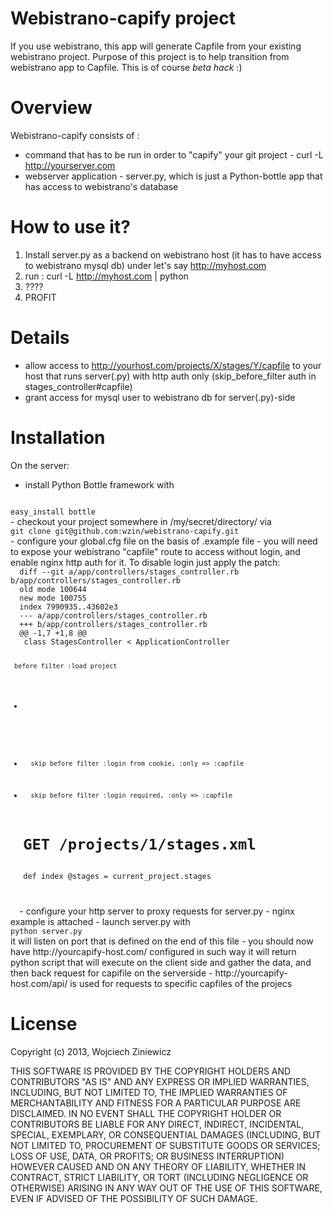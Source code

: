 Webistrano-capify project
==============

If you use webistrano, this app will generate Capfile from your existing
webistrano project. Purpose of this project is to help transition from
webistrano app to Capfile. This is of course _beta hack_ :) 

Overview
========

Webistrano-capify consists of :

- command that has to be run in order to "capify" your git project -
curl -L http://yourserver.com
- webserver application - server.py, which is just a Python-bottle app
that has access to webistrano's database

How to use it?
=============

1. Install server.py as a backend on webistrano host (it has to have
   access to webistrano mysql db) under let's say http://myhost.com
2. run : curl -L http://myhost.com | python
3. ????
4. PROFIT

Details
=======

- allow access to http://yourhost.com/projects/X/stages/Y/capfile to your host that runs server(.py) with http auth only (skip_before_filter auth in stages_controller#capfile)
- grant access for mysql user to webistrano db for server(.py)-side

Installation
============

On the server:
- install Python Bottle framework with 
<code> 
easy_install bottle
</code>
- checkout your project somewhere in /my/secret/directory/ via 
<code> 
git clone git@github.com:wzin/webistrano-capify.git 
</code>
- configure your global.cfg file on the basis of .example file - you
  will need to expose your webistrano "capfile" route to access without
  login, and enable nginx http auth for it. To disable login just apply
  the patch:
  <code>
  diff --git a/app/controllers/stages_controller.rb b/app/controllers/stages_controller.rb
  old mode 100644
  new mode 100755
  index 7990935..43602e3
  --- a/app/controllers/stages_controller.rb
  +++ b/app/controllers/stages_controller.rb
  @@ -1,7 +1,8 @@
   class StagesController < ApplicationController
   
     before_filter :load_project
  -  
  +       skip_before_filter :login_from_cookie, :only => :capfile 
  +       skip_before_filter :login_required, :only => :capfile 
     # GET /projects/1/stages.xml
     def index
       @stages = current_project.stages
  </code>
- configure your http server to proxy requests for server.py - nginx example is attached
- launch server.py with 
<code> 
python server.py 
</code>
it will listen on port that is defined on the end of this file
- you should now have http://yourcapify-host.com/ configured in such way it will return python script that will execute on the client side and gather the data, and then back request for capifile on the serverside
- http://yourcapify-host.com/api/ is used for requests to specific capfiles of the projecs

License
=======
Copyright (c) 2013, Wojciech Ziniewicz

THIS SOFTWARE IS PROVIDED BY THE COPYRIGHT HOLDERS AND CONTRIBUTORS "AS
IS" AND ANY EXPRESS OR IMPLIED WARRANTIES, INCLUDING, BUT NOT LIMITED
TO, THE IMPLIED WARRANTIES OF MERCHANTABILITY AND FITNESS FOR A
PARTICULAR PURPOSE ARE DISCLAIMED. IN NO EVENT SHALL THE COPYRIGHT
HOLDER OR CONTRIBUTORS BE LIABLE FOR ANY DIRECT, INDIRECT, INCIDENTAL,
SPECIAL, EXEMPLARY, OR CONSEQUENTIAL DAMAGES (INCLUDING, BUT NOT LIMITED
TO, PROCUREMENT OF SUBSTITUTE GOODS OR SERVICES; LOSS OF USE, DATA, OR
PROFITS; OR BUSINESS INTERRUPTION) HOWEVER CAUSED AND ON ANY THEORY OF
LIABILITY, WHETHER IN CONTRACT, STRICT LIABILITY, OR TORT (INCLUDING
NEGLIGENCE OR OTHERWISE) ARISING IN ANY WAY OUT OF THE USE OF THIS
SOFTWARE, EVEN IF ADVISED OF THE POSSIBILITY OF SUCH DAMAGE.
